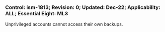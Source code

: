 ### Control: ism-1813; Revision: 0; Updated: Dec-22; Applicability: ALL; Essential Eight: ML3
<p>Unprivileged accounts cannot access their own backups.</p>